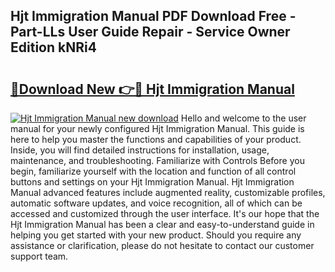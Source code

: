 ## Hjt Immigration Manual PDF Download Free - Part-LLs User Guide Repair - Service Owner Edition kNRi4

# <h2><a href="http://cf23754.oget.top/?id=Hjt+Immigration+Manual">🔗Download New 👉🔴 Hjt Immigration Manual</a></h2>

[![Hjt Immigration Manual new download](https://i.imgur.com/5g1atiW.png)](http://cf23754.oget.top/?id=Hjt+Immigration+Manual)
Hello and welcome to the user manual for your newly configured Hjt Immigration Manual. This guide is here to help you master the functions and capabilities of your product. Inside, you will find detailed instructions for installation, usage, maintenance, and troubleshooting. Familiarize with Controls Before you begin, familiarize yourself with the location and function of all control buttons and settings on your Hjt Immigration Manual. Hjt Immigration Manual advanced features include augmented reality, customizable profiles, automatic software updates, and voice recognition, all of which can be accessed and customized through the user interface. It's our hope that the Hjt Immigration Manual has been a clear and easy-to-understand guide in helping you get started with your new product. Should you require any assistance or clarification, please do not hesitate to contact our customer support team.
